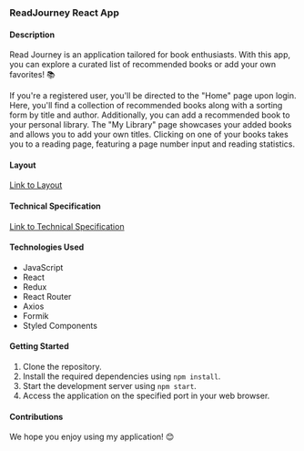 ### ReadJourney React App

#### Description

Read Journey is an application tailored for book enthusiasts. With this app, you
can explore a curated list of recommended books or add your own favorites! 📚

If you're a registered user, you'll be directed to the "Home" page upon login.
Here, you'll find a collection of recommended books along with a sorting form by
title and author. Additionally, you can add a recommended book to your personal
library. The "My Library" page showcases your added books and allows you to add
your own titles. Clicking on one of your books takes you to a reading page,
featuring a page number input and reading statistics.

#### Layout

[Link to Layout](https://www.figma.com/design/z3m0rdBcEfLTJUBDkAKhWQ/ReadJourney?node-id=18743-4973&t=9abY1XTB4z7FwxQE-0)

#### Technical Specification

[Link to Technical Specification](https://docs.google.com/spreadsheets/d/1_f4IZzXDs6QhQq3mOCOMktYasPW1XphdTO82rdrkyW8/edit#gid=1060862504)

#### Technologies Used

- JavaScript
- React
- Redux
- React Router
- Axios
- Formik
- Styled Components

#### Getting Started

1. Clone the repository.
2. Install the required dependencies using `npm install`.
3. Start the development server using `npm start`.
4. Access the application on the specified port in your web browser.

#### Contributions

We hope you enjoy using my application! 😊
